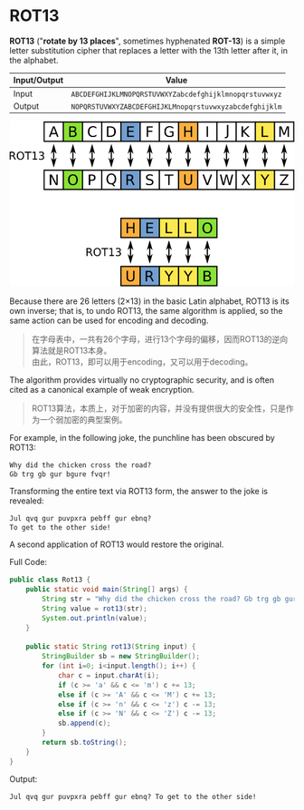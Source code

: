 # ROT13

**ROT13** ("**rotate by 13 places**", sometimes hyphenated **ROT-13**) is a simple letter substitution cipher that replaces a letter with the 13th letter after it, in the alphabet. 

| Input/Output | Value                                                  |
| ------------ | ------------------------------------------------------ |
| Input        | `ABCDEFGHIJKLMNOPQRSTUVWXYZabcdefghijklmnopqrstuvwxyz` |
| Output       | `NOPQRSTUVWXYZABCDEFGHIJKLMnopqrstuvwxyzabcdefghijklm` |

![](images/ROT13_table_with_example.svg)

Because there are 26 letters (2×13) in the basic Latin alphabet, ROT13 is its own inverse; that is, to undo ROT13, the same algorithm is applied, so the same action can be used for encoding and decoding. 

> 在字母表中，一共有26个字母，进行13个字母的偏移，因而ROT13的逆向算法就是ROT13本身。  
> 由此，ROT13，即可以用于encoding，又可以用于decoding。


The algorithm provides virtually no cryptographic security, and is often cited as a canonical example of weak encryption.

> ROT13算法，本质上，对于加密的内容，并没有提供很大的安全性，只是作为一个弱加密的典型案例。

For example, in the following joke, the punchline has been obscured by ROT13:

```text
Why did the chicken cross the road?
Gb trg gb gur bgure fvqr!
```

Transforming the entire text via ROT13 form, the answer to the joke is revealed:

```text
Jul qvq gur puvpxra pebff gur ebnq?
To get to the other side!
```

A second application of ROT13 would restore the original.

Full Code:

```java
public class Rot13 {
    public static void main(String[] args) {
        String str = "Why did the chicken cross the road? Gb trg gb gur bgure fvqr!";
        String value = rot13(str);
        System.out.println(value);
    }

    public static String rot13(String input) {
        StringBuilder sb = new StringBuilder();
        for (int i=0; i<input.length(); i++) {
            char c = input.charAt(i);
            if (c >= 'a' && c <= 'm') c += 13;
            else if (c >= 'A' && c <= 'M') c += 13;
            else if (c >= 'n' && c <= 'z') c -= 13;
            else if (c >= 'N' && c <= 'Z') c -= 13;
            sb.append(c);
        }
        return sb.toString();
    }
}
```

Output:

```txt
Jul qvq gur puvpxra pebff gur ebnq? To get to the other side!
```
